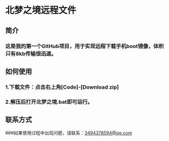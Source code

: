 # 北梦之境远程文件
## 简介
### 这是我的第一个GitHub项目，用于实现远程下载手机boot镜像，体积只有8kb传输很迅速。

## 如何使用
### 1.下载文件：点击右上角[Code]-[Download zip]
### 2.解压后打开北梦之境.bat即可运行。

## 联系方式
###如果使用过程中出现问题，请联系：3494378594@qq.com
